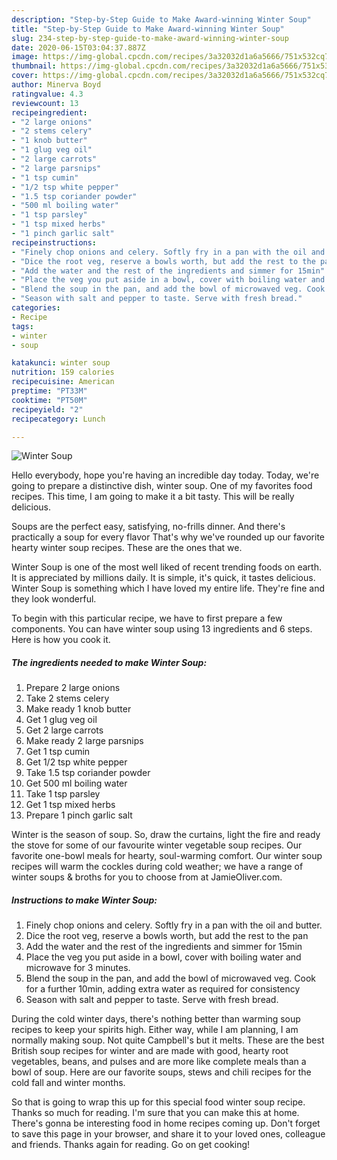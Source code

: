 ```yaml
---
description: "Step-by-Step Guide to Make Award-winning Winter Soup"
title: "Step-by-Step Guide to Make Award-winning Winter Soup"
slug: 234-step-by-step-guide-to-make-award-winning-winter-soup
date: 2020-06-15T03:04:37.887Z
image: https://img-global.cpcdn.com/recipes/3a32032d1a6a5666/751x532cq70/winter-soup-recipe-main-photo.jpg
thumbnail: https://img-global.cpcdn.com/recipes/3a32032d1a6a5666/751x532cq70/winter-soup-recipe-main-photo.jpg
cover: https://img-global.cpcdn.com/recipes/3a32032d1a6a5666/751x532cq70/winter-soup-recipe-main-photo.jpg
author: Minerva Boyd
ratingvalue: 4.3
reviewcount: 13
recipeingredient:
- "2 large onions"
- "2 stems celery"
- "1 knob butter"
- "1 glug veg oil"
- "2 large carrots"
- "2 large parsnips"
- "1 tsp cumin"
- "1/2 tsp white pepper"
- "1.5 tsp coriander powder"
- "500 ml boiling water"
- "1 tsp parsley"
- "1 tsp mixed herbs"
- "1 pinch garlic salt"
recipeinstructions:
- "Finely chop onions and celery. Softly fry in a pan with the oil and butter."
- "Dice the root veg, reserve a bowls worth, but add the rest to the pan"
- "Add the water and the rest of the ingredients and simmer for 15min"
- "Place the veg you put aside in a bowl, cover with boiling water and microwave for 3 minutes."
- "Blend the soup in the pan, and add the bowl of microwaved veg. Cook for a further 10min, adding extra water as required for consistency"
- "Season with salt and pepper to taste. Serve with fresh bread."
categories:
- Recipe
tags:
- winter
- soup

katakunci: winter soup 
nutrition: 159 calories
recipecuisine: American
preptime: "PT33M"
cooktime: "PT50M"
recipeyield: "2"
recipecategory: Lunch

---
```



![Winter Soup](https://img-global.cpcdn.com/recipes/3a32032d1a6a5666/751x532cq70/winter-soup-recipe-main-photo.jpg)

Hello everybody, hope you're having an incredible day today. Today, we're going to prepare a distinctive dish, winter soup. One of my favorites food recipes. This time, I am going to make it a bit tasty. This will be really delicious.

Soups are the perfect easy, satisfying, no-frills dinner. And there&#39;s practically a soup for every flavor That&#39;s why we&#39;ve rounded up our favorite hearty winter soup recipes. These are the ones that we.

Winter Soup is one of the most well liked of recent trending foods on earth. It is appreciated by millions daily. It is simple, it's quick, it tastes delicious. Winter Soup is something which I have loved my entire life. They're fine and they look wonderful.


To begin with this particular recipe, we have to first prepare a few components. You can have winter soup using 13 ingredients and 6 steps. Here is how you cook it.

<!--inarticleads1-->

##### The ingredients needed to make Winter Soup:

1. Prepare 2 large onions
1. Take 2 stems celery
1. Make ready 1 knob butter
1. Get 1 glug veg oil
1. Get 2 large carrots
1. Make ready 2 large parsnips
1. Get 1 tsp cumin
1. Get 1/2 tsp white pepper
1. Take 1.5 tsp coriander powder
1. Get 500 ml boiling water
1. Take 1 tsp parsley
1. Get 1 tsp mixed herbs
1. Prepare 1 pinch garlic salt


Winter is the season of soup. So, draw the curtains, light the fire and ready the stove for some of our favourite winter vegetable soup recipes. Our favorite one-bowl meals for hearty, soul-warming comfort. Our winter soup recipes will warm the cockles during cold weather; we have a range of winter soups &amp; broths for you to choose from at JamieOliver.com. 

<!--inarticleads2-->

##### Instructions to make Winter Soup:

1. Finely chop onions and celery. Softly fry in a pan with the oil and butter.
1. Dice the root veg, reserve a bowls worth, but add the rest to the pan
1. Add the water and the rest of the ingredients and simmer for 15min
1. Place the veg you put aside in a bowl, cover with boiling water and microwave for 3 minutes.
1. Blend the soup in the pan, and add the bowl of microwaved veg. Cook for a further 10min, adding extra water as required for consistency
1. Season with salt and pepper to taste. Serve with fresh bread.


During the cold winter days, there&#39;s nothing better than warming soup recipes to keep your spirits high. Either way, while I am planning, I am normally making soup. Not quite Campbell&#39;s but it melts. These are the best British soup recipes for winter and are made with good, hearty root vegetables, beans, and pulses and are more like complete meals than a bowl of soup. Here are our favorite soups, stews and chili recipes for the cold fall and winter months. 

So that is going to wrap this up for this special food winter soup recipe. Thanks so much for reading. I'm sure that you can make this at home. There's gonna be interesting food in home recipes coming up. Don't forget to save this page in your browser, and share it to your loved ones, colleague and friends. Thanks again for reading. Go on get cooking!
